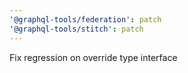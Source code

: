 ```yaml
---
'@graphql-tools/federation': patch
'@graphql-tools/stitch': patch
---
```


Fix regression on override type interface
